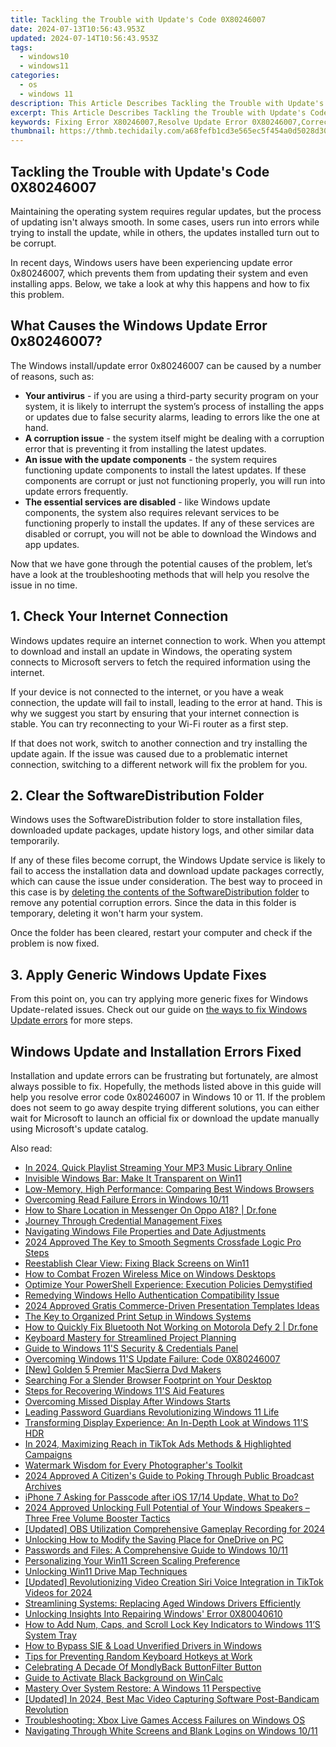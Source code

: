 ```yaml
---
title: Tackling the Trouble with Update's Code 0X80246007
date: 2024-07-13T10:56:43.953Z
updated: 2024-07-14T10:56:43.953Z
tags:
  - windows10
  - windows11
categories:
  - os
  - windows 11
description: This Article Describes Tackling the Trouble with Update's Code 0X80246007
excerpt: This Article Describes Tackling the Trouble with Update's Code 0X80246007
keywords: Fixing Error X80246007,Resolve Update Error 0X80246007,Correcting Code 0X80246007 Issue,Troubleshoot Error 0X80246007,Updating Error X80246007,Address Update Error 0X80246007,Overcome X80246007 Update Problem
thumbnail: https://thmb.techidaily.com/a68fefb1cd3e565ec5f454a0d5028d3000ec7ede8d478967f77735423a6ab539.jpg
---
```


## Tackling the Trouble with Update's Code 0X80246007

 Maintaining the operating system requires regular updates, but the process of updating isn't always smooth. In some cases, users run into errors while trying to install the update, while in others, the updates installed turn out to be corrupt.

 In recent days, Windows users have been experiencing update error 0x80246007, which prevents them from updating their system and even installing apps. Below, we take a look at why this happens and how to fix this problem.

## What Causes the Windows Update Error 0x80246007?

 The Windows install/update error 0x80246007 can be caused by a number of reasons, such as:

* **Your antivirus** \- if you are using a third-party security program on your system, it is likely to interrupt the system’s process of installing the apps or updates due to false security alarms, leading to errors like the one at hand.
* **A corruption issue** \- the system itself might be dealing with a corruption error that is preventing it from installing the latest updates.
* **An issue with the update components** \- the system requires functioning update components to install the latest updates. If these components are corrupt or just not functioning properly, you will run into update errors frequently.
* **The essential services are disabled** \- like Windows update components, the system also requires relevant services to be functioning properly to install the updates. If any of these services are disabled or corrupt, you will not be able to download the Windows and app updates.

 Now that we have gone through the potential causes of the problem, let’s have a look at the troubleshooting methods that will help you resolve the issue in no time.

## 1\. Check Your Internet Connection

 Windows updates require an internet connection to work. When you attempt to download and install an update in Windows, the operating system connects to Microsoft servers to fetch the required information using the internet.

 If your device is not connected to the internet, or you have a weak connection, the update will fail to install, leading to the error at hand. This is why we suggest you start by ensuring that your internet connection is stable. You can try reconnecting to your Wi-Fi router as a first step.

 If that does not work, switch to another connection and try installing the update again. If the issue was caused due to a problematic internet connection, switching to a different network will fix the problem for you.

## 2\. Clear the SoftwareDistribution Folder

 Windows uses the SoftwareDistribution folder to store installation files, downloaded update packages, update history logs, and other similar data temporarily.

 If any of these files become corrupt, the Windows Update service is likely to fail to access the installation data and download update packages correctly, which can cause the issue under consideration. The best way to proceed in this case is by [deleting the contents of the SoftwareDistribution folder](https://www.makeuseof.com/tag/delete-old-windows-update-files/) to remove any potential corruption errors. Since the data in this folder is temporary, deleting it won't harm your system.

 Once the folder has been cleared, restart your computer and check if the problem is now fixed.

## 3\. Apply Generic Windows Update Fixes

 From this point on, you can try applying more generic fixes for Windows Update-related issues. Check out our guide on [the ways to fix Windows Update errors](https://www.makeuseof.com/windows-11-update-error-fixes/) for more steps.

## Windows Update and Installation Errors Fixed

 Installation and update errors can be frustrating but fortunately, are almost always possible to fix. Hopefully, the methods listed above in this guide will help you resolve error code 0x80246007 in Windows 10 or 11\. If the problem does not seem to go away despite trying different solutions, you can either wait for Microsoft to launch an official fix or download the update manually using Microsoft's update catalog.


<ins class="adsbygoogle"
     style="display:block"
     data-ad-format="autorelaxed"
     data-ad-client="ca-pub-7571918770474297"
     data-ad-slot="1223367746"></ins>



<ins class="adsbygoogle"
     style="display:block"
     data-ad-client="ca-pub-7571918770474297"
     data-ad-slot="8358498916"
     data-ad-format="auto"
     data-full-width-responsive="true"></ins>



<span class="atpl-alsoreadstyle">Also read:</span>
<div><ul>
<li><a href="https://youtube-stream.techidaily.com/in-2024-quick-playlist-streaming-your-mp3-music-library-online/"><u>In 2024, Quick Playlist  Streaming Your MP3 Music Library Online</u></a></li>
<li><a href="https://win11.techidaily.com/invisible-windows-bar-make-it-transparent-on-win11/"><u>Invisible Windows Bar: Make It Transparent on Win11</u></a></li>
<li><a href="https://win11.techidaily.com/low-memory-high-performance-comparing-best-windows-browsers/"><u>Low-Memory, High Performance: Comparing Best Windows Browsers</u></a></li>
<li><a href="https://win11.techidaily.com/overcoming-read-failure-errors-in-windows-1011/"><u>Overcoming Read Failure Errors in Windows 10/11</u></a></li>
<li><a href="https://fake-location.techidaily.com/how-to-share-location-in-messenger-on-oppo-a18-drfone-by-drfone-virtual-android/"><u>How to Share Location in Messenger On Oppo A18? | Dr.fone</u></a></li>
<li><a href="https://win11.techidaily.com/journey-through-credential-management-fixes/"><u>Journey Through Credential Management Fixes</u></a></li>
<li><a href="https://win11.techidaily.com/navigating-windows-file-properties-and-date-adjustments/"><u>Navigating Windows File Properties and Date Adjustments</u></a></li>
<li><a href="https://some-tips.techidaily.com/2024-approved-the-key-to-smooth-segments-crossfade-logic-pro-steps/"><u>2024 Approved  The Key to Smooth Segments  Crossfade Logic Pro Steps</u></a></li>
<li><a href="https://win11.techidaily.com/reestablish-clear-view-fixing-black-screens-on-win11/"><u>Reestablish Clear View: Fixing Black Screens on Win11</u></a></li>
<li><a href="https://win11.techidaily.com/how-to-combat-frozen-wireless-mice-on-windows-desktops/"><u>How to Combat Frozen Wireless Mice on Windows Desktops</u></a></li>
<li><a href="https://win11.techidaily.com/optimize-your-powershell-experience-execution-policies-demystified/"><u>Optimize Your PowerShell Experience: Execution Policies Demystified</u></a></li>
<li><a href="https://win11.techidaily.com/remedying-windows-hello-authentication-compatibility-issue/"><u>Remedying Windows Hello Authentication Compatibility Issue</u></a></li>
<li><a href="https://article-helps.techidaily.com/2024-approved-gratis-commerce-driven-presentation-templates-ideas/"><u>2024 Approved  Gratis Commerce-Driven Presentation Templates Ideas</u></a></li>
<li><a href="https://win11.techidaily.com/the-key-to-organized-print-setup-in-windows-systems/"><u>The Key to Organized Print Setup in Windows Systems</u></a></li>
<li><a href="https://fix-guide.techidaily.com/how-to-quickly-fix-bluetooth-not-working-on-motorola-defy-2-drfone-by-drfone-fix-android-problems-fix-android-problems/"><u>How to Quickly Fix Bluetooth Not Working on Motorola Defy 2 | Dr.fone</u></a></li>
<li><a href="https://win11.techidaily.com/keyboard-mastery-for-streamlined-project-planning/"><u>Keyboard Mastery for Streamlined Project Planning</u></a></li>
<li><a href="https://win11.techidaily.com/guide-to-windows-11s-security-and-credentials-panel/"><u>Guide to Windows 11'S Security & Credentials Panel</u></a></li>
<li><a href="https://win11.techidaily.com/overcoming-windows-11s-update-failure-code-0x80246007/"><u>Overcoming Windows 11'S Update Failure: Code 0X80246007</u></a></li>
<li><a href="https://some-knowledge.techidaily.com/new-golden-5-premier-macsierra-dvd-makers/"><u>[New] Golden 5  Premier MacSierra Dvd Makers</u></a></li>
<li><a href="https://win11.techidaily.com/searching-for-a-slender-browser-footprint-on-your-desktop/"><u>Searching For a Slender Browser Footprint on Your Desktop</u></a></li>
<li><a href="https://win11.techidaily.com/steps-for-recovering-windows-11s-aid-features/"><u>Steps for Recovering Windows 11'S Aid Features</u></a></li>
<li><a href="https://win11.techidaily.com/overcoming-missed-display-after-windows-starts/"><u>Overcoming Missed Display After Windows Starts</u></a></li>
<li><a href="https://win11.techidaily.com/leading-password-guardians-revolutionizing-windows-11-life/"><u>Leading Password Guardians Revolutionizing Windows 11 Life</u></a></li>
<li><a href="https://win11.techidaily.com/transforming-display-experience-an-in-depth-look-at-windows-11s-hdr/"><u>Transforming Display Experience: An In-Depth Look at Windows 11'S HDR</u></a></li>
<li><a href="https://tiktok-clips.techidaily.com/in-2024-maximizing-reach-in-tiktok-ads-methods-and-highlighted-campaigns/"><u>In 2024, Maximizing Reach in TikTok Ads  Methods & Highlighted Campaigns</u></a></li>
<li><a href="https://extra-tips.techidaily.com/watermark-wisdom-for-every-photographers-toolkit/"><u>Watermark Wisdom for Every Photographer's Toolkit</u></a></li>
<li><a href="https://extra-lessons.techidaily.com/2024-approved-a-citizens-guide-to-poking-through-public-broadcast-archives/"><u>2024 Approved  A Citizen's Guide to Poking Through Public Broadcast Archives</u></a></li>
<li><a href="https://ios-unlock.techidaily.com/iphone-7-asking-for-passcode-after-ios-1714-update-what-to-do-by-drfone-ios/"><u>iPhone 7 Asking for Passcode after iOS 17/14 Update, What to Do?</u></a></li>
<li><a href="https://audio-editing.techidaily.com/2024-approved-unlocking-full-potential-of-your-windows-speakers-three-free-volume-booster-tactics/"><u>2024 Approved Unlocking Full Potential of Your Windows Speakers – Three Free Volume Booster Tactics</u></a></li>
<li><a href="https://screen-recording.techidaily.com/updated-obs-utilization-comprehensive-gameplay-recording-for-2024/"><u>[Updated] OBS Utilization  Comprehensive Gameplay Recording for 2024</u></a></li>
<li><a href="https://win11.techidaily.com/unlocking-how-to-modify-the-saving-place-for-onedrive-on-pc/"><u>Unlocking How to Modify the Saving Place for OneDrive on PC</u></a></li>
<li><a href="https://win11.techidaily.com/passwords-and-files-a-comprehensive-guide-to-windows-1011/"><u>Passwords and Files: A Comprehensive Guide to Windows 10/11</u></a></li>
<li><a href="https://win11.techidaily.com/personalizing-your-win11-screen-scaling-preference/"><u>Personalizing Your Win11 Screen Scaling Preference</u></a></li>
<li><a href="https://win11.techidaily.com/unlocking-win11-drive-map-techniques/"><u>Unlocking Win11 Drive Map Techniques</u></a></li>
<li><a href="https://tiktok-videos.techidaily.com/updated-revolutionizing-video-creation-siri-voice-integration-in-tiktok-videos-for-2024/"><u>[Updated] Revolutionizing Video Creation  Siri Voice Integration in TikTok Videos for 2024</u></a></li>
<li><a href="https://win11.techidaily.com/streamlining-systems-replacing-aged-windows-drivers-efficiently/"><u>Streamlining Systems: Replacing Aged Windows Drivers Efficiently</u></a></li>
<li><a href="https://win11.techidaily.com/unlocking-insights-into-repairing-windows-error-0x80040610/"><u>Unlocking Insights Into Repairing Windows' Error 0X80040610</u></a></li>
<li><a href="https://win11.techidaily.com/how-to-add-num-caps-and-scroll-lock-key-indicators-to-windows-11s-system-tray/"><u>How to Add Num, Caps, and Scroll Lock Key Indicators to Windows 11’S System Tray</u></a></li>
<li><a href="https://win11.techidaily.com/how-to-bypass-sie-and-load-unverified-drivers-in-windows/"><u>How to Bypass SIE & Load Unverified Drivers in Windows</u></a></li>
<li><a href="https://win11.techidaily.com/tips-for-preventing-random-keyboard-hotkeys-at-work/"><u>Tips for Preventing Random Keyboard Hotkeys at Work</u></a></li>
<li><a href="https://mondly-stories.techidaily.com/celebrating-a-decade-of-mondlyback-buttonfilter-button/"><u>Celebrating A Decade Of MondlyBack ButtonFilter Button</u></a></li>
<li><a href="https://win11.techidaily.com/guide-to-activate-black-background-on-wincalc/"><u>Guide to Activate Black Background on WinCalc</u></a></li>
<li><a href="https://win11.techidaily.com/mastery-over-system-restore-a-windows-11-perspective/"><u>Mastery Over System Restore: A Windows 11 Perspective</u></a></li>
<li><a href="https://digital-screen-recording.techidaily.com/updated-in-2024-best-mac-video-capturing-software-post-bandicam-revolution/"><u>[Updated] In 2024, Best Mac Video Capturing Software  Post-Bandicam Revolution</u></a></li>
<li><a href="https://win11.techidaily.com/troubleshooting-xbox-live-games-access-failures-on-windows-os/"><u>Troubleshooting: Xbox Live Games Access Failures on Windows OS</u></a></li>
<li><a href="https://win11.techidaily.com/navigating-through-white-screens-and-blank-logins-on-windows-1011/"><u>Navigating Through White Screens and Blank Logins on Windows 10/11</u></a></li>
</ul></div>
